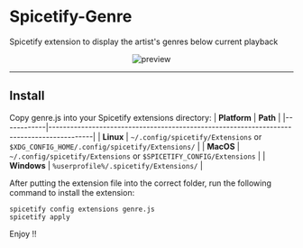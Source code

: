 # Spicetify-Genre

Spicetify extension to display the artist's genres below current playback

<p align="center">
  <img alt="preview" src="./preview.png" />
</p>

---

## Install 
Copy genre.js into your Spicetify extensions directory:
| **Platform** | **Path**                                                                               |
|------------|------------------------------------------------------------------------------------------|
| **Linux**      | `~/.config/spicetify/Extensions` or `$XDG_CONFIG_HOME/.config/spicetify/Extensions/` |
| **MacOS**      | `~/.config/spicetify/Extensions` or `$SPICETIFY_CONFIG/Extensions`                   |
| **Windows**    | `%userprofile%/.spicetify/Extensions/`                                               |

After putting the extension file into the correct folder, run the following command to install the extension:
```
spicetify config extensions genre.js
spicetify apply
```

Enjoy !!
